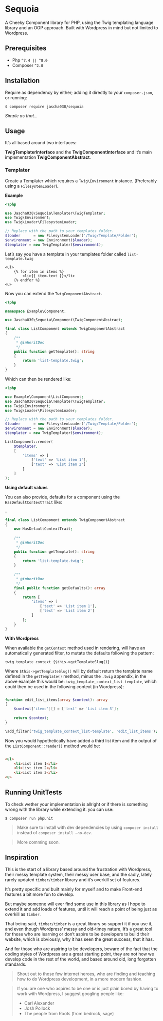 Sequoia
=======

A Cheeky Component library for PHP, using the Twig templating language library and an OOP approach. Built with Wordpress in mind but not limited to Wordpress.

## Prerequisites

* Php `^7.4 || ^8.0`
* Composer `^2.0`

## Installation

Require as dependency by either; adding it directly to your `composer.json`, or running:

```shell
$ composer require jascha030/sequoia
```

_Simple as that…_

## Usage

It’s all based around two interfaces:

**TwigTemplaterInterface** and the **TwigComponentInterface** and it’s main implementation **TwigComponentAbstract**.

### Templater

Create a Templater which requires a `Twig\Environment` instance.
(Preferably using a `FilesystemLoader`).

**Example** 

```php
<?php

use Jascha030\Sequoia\Templater\TwigTemplater;
use Twig\Environment;
use Twig\Loader\FilesystemLoader;

// Replace with the path to your templates folder.
$loader      = new FilesystemLoader('/Twig/Template/Folder');
$environment = new Environment($loader);
$templater = new TwigTemplater($environment);

```

Let’s say you have a template in your templates folder called `list-template.twig`

```twig
<ul>
    {% for item in items %}
        <li>{{ item.text }}</li>     
    {% endfor %}
<u>
```

Now you can extend the `TwigComponentAbstract`.

```php
<?php 

namespace Example\Component;

use Jascha030\Sequoia\Component\TwigComponentAbstract;

final class ListComponent extends TwigComponentAbstract 
{
    /**
     * @inheritDoc
     */
    public function getTemplate(): string
    {
        return 'list-template.twig';
    }
}

```

Which can then be rendered like:

```php
<?php

use Example\Component\ListComponent;
use Jascha030\Sequoia\Templater\TwigTemplater;
use Twig\Environment;
use Twig\Loader\FilesystemLoader;

// Replace with the path to your templates folder.
$loader      = new FilesystemLoader('/Twig/Template/Folder');
$environment = new Environment($loader);
$templater = new TwigTemplater($environment);

ListComponent::render(
    $templater, 
    [
        'items' => [
            ['text' => 'List item 1'],
            ['text' => 'List item 2']
        ]
    ]
);

```


**Using default values**

You can also provide, defaults for a component using the `HasDefaultContextTrait` like:

```php
…

final class ListComponent extends TwigComponentAbstract 
{
    use HasDefaultContextTrait;
    
    /**
     * @inheritDoc
     */
    public function getTemplate(): string
    {
        return 'list-template.twig';
    }
    
    /**
     * @inheritDoc
     */
    final public function getDefaults(): array
    {
        return [
            'items' => [
                ['text' => 'List item 1'],
                ['text' => 'List item 2']
            ]
        ];
    }
}

```

**With Wordpress**

When available the `getContext` method used in rendering, will have an automatically generated filter, to mutate the defaults following the pattern: 

`twig_template_context_{$this->getTemplateSlug()}`

Where `$this->getTemplateSlug()` will by default return the template name defined in the `getTemplate()` method, minus the `.twig` appendix, in the above example this would be: `twig_template_context_list-template`, which could then be used in the following context (in Wordpress):

```php

function edit_list_items(array $context): array
{
    $context['items'][] = ['text' => 'List item 3'];
    
    return $context;
}

\add_filter('twig_template_context_list-template', 'edit_list_items');

```

Now you would hypothetically have added a third list item and the output of the `ListComponent::render()` method would be:

```html

<ul>
    <li>List item 1</li>
    <li>List item 2</li>
    <li>List item 3</li>
<u>

```


## Running UnitTests

To check wether your implementation is allright or if there is something wrong with the library while extending it. you can use:

```shell
$ composer run phpunit
```

> Make sure to install with dev dependencies by using `composer install` instead of `composer install —no-dev`.


> More comming soon.

## Inspiration

This is the start of a library based around the frustration with Wordpress, their messy template system, their messy user base, and the sadly, lately rarely updated `timber/timber` library and 
it’s overkill set of features.

It’s pretty specific and built mainly for myself and to make Front-end features a bit more fun to develop. 

But maybe someone will ever find some use in this library as I hope to extend it and add loads of features, until it will reach a point of being just as overkill as `timber`.

That being said, `timber/timber` is a great library so support it if you use it, and even though Wordpress’ messy and old-timey nature, It’s a great tool for those who are learning or don’t aspire to be developers to build their website, which is obviously, why it has seen the great success, that it has.

And for those who are aspiring to be developers, beware of the fact that the coding styles of Wordpress are a great starting point, they are not how we develop code in the rest of the world, and based around old, long forgotten standards.

> Shout out to those few internet heroes, who are finding and teaching how to do Wordpress development, in a more modern fashion.

> If you are one who aspires to be one or is just plain bored by having to work with Wordpress, I suggest googling people like:
> * Carl Alexander
> * Josh Pollock
> * The people from Roots (from bedrock, sage)


